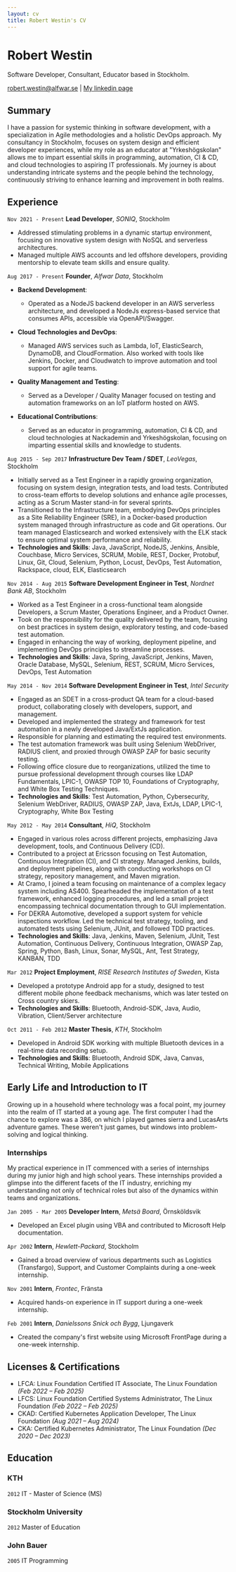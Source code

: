 ```yaml
---
layout: cv
title: Robert Westin's CV
---
```

# Robert Westin
Software Developer, Consultant, Educator based in Stockholm.

<div id="webaddress">
<a href="mailto:robert.westin@alfwar.se">robert.westin@alfwar.se</a>
| <a href="https://www.linkedin.com/in/robert-westin">My linkedin page</a>
</div>


## Summary

I have a passion for systemic thinking in software development, with a specialization in Agile methodologies and a holistic DevOps approach. My consultancy in Stockholm, focuses on system design and efficient developer experiences, while my role as an educator at "Yrkeshögskolan" allows me to impart essential skills in programming, automation, CI & CD, and cloud technologies to aspiring IT professionals. My journey is about understanding intricate systems and the people behind the technology, continuously striving to enhance learning and improvement in both realms.

## Experience

`Nov 2021 - Present`
__Lead Developer__, *SONIQ*, Stockholm
- Addressed stimulating problems in a dynamic startup environment, focusing on innovative system design with NoSQL and serverless architectures.
- Managed multiple AWS accounts and led offshore developers, providing mentorship to elevate team skills and ensure quality.


 `Aug 2017 - Present`
__Founder__, *Alfwar Data*, Stockholm
- **Backend Development**:
    - Operated as a NodeJS backend developer in an AWS serverless architecture, and developed a NodeJs express-based service that consumes APIs, accessible via OpenAPI/Swagger.

- **Cloud Technologies and DevOps**:
    - Managed AWS services such as Lambda, IoT, ElasticSearch, DynamoDB, and CloudFormation. Also worked with tools like Jenkins, Docker, and Cloudwatch to improve automation and tool support for agile teams.

- **Quality Management and Testing**:
    - Served as a Developer / Quality Manager focused on testing and automation frameworks on an IoT platform hosted on AWS.

- **Educational Contributions**:
    - Served as an educator in programming, automation, CI & CD, and cloud technologies at Nackademin and Yrkeshögskolan, focusing on imparting essential skills and knowledge to students.


`Aug 2015 - Sep 2017`
__Infrastructure Dev Team / SDET__, *LeoVegas*, Stockholm

- Initially served as a Test Engineer in a rapidly growing organization, focusing on system design, integration tests, and load tests. Contributed to cross-team efforts to develop solutions and enhance agile processes, acting as a Scrum Master stand-in for several sprints.
- Transitioned to the Infrastructure team, embodying DevOps principles as a Site Reliability Engineer (SRE), in a Docker-based production system managed through infrastructure as code and Git operations. Our team managed Elasticsearch and worked extensively with the ELK stack to ensure optimal system performance and reliability.
- **Technologies and Skills**: Java, JavaScript, NodeJS, Jenkins, Ansible, Couchbase, Micro Services, SCRUM, Mobile, REST, Docker, Protobuf, Linux, Git, Cloud, Selenium, Python, Locust, DevOps, Test Automation, Rackspace, cloud, ELK, Elasticsearch


`Nov 2014 - Aug 2015`
__Software Development Engineer in Test__, *Nordnet Bank AB*, Stockholm

- Worked as a Test Engineer in a cross-functional team alongside Developers, a Scrum Master, Operations Engineer, and a Product Owner.
- Took on the responsibility for the quality delivered by the team, focusing on best practices in system design, exploratory testing, and code-based test automation.
- Engaged in enhancing the way of working, deployment pipeline, and implementing DevOps principles to streamline processes.
- **Technologies and Skills**: Java, Spring, JavaScript, Jenkins, Maven, Oracle Database, MySQL, Selenium, REST, SCRUM, Micro Services, DevOps, Test Automation

`May 2014 - Nov 2014`
__Software Development Engineer in Test__, *Intel Security*

- Engaged as an SDET in a cross-product QA team for a cloud-based product, collaborating closely with developers, support, and management.
- Developed and implemented the strategy and framework for test automation in a newly developed Java/ExtJs application.
- Responsible for planning and estimating the required test environments.
- The test automation framework was built using Selenium WebDriver, RADIUS client, and proxied through OWASP ZAP for basic security testing.
- Following office closure due to reorganizations, utilized the time to pursue professional development through courses like LDAP Fundamentals, LPIC-1, OWASP TOP 10, Foundations of Cryptography, and White Box Testing Techniques.
- **Technologies and Skills**: Test Automation, Python, Cybersecurity, Selenium WebDriver, RADIUS, OWASP ZAP, Java, ExtJs, LDAP, LPIC-1, Cryptography, White Box Testing

`May 2012 - May 2014`
__Consultant__, *HiQ*, Stockholm

- Engaged in various roles across different projects, emphasizing Java development, tools, and Continuous Delivery (CD).
- Contributed to a project at Ericsson focusing on Test Automation, Continuous Integration (CI), and CI strategy. Managed Jenkins, builds, and deployment pipelines, along with conducting workshops on CI strategy, repository management, and Maven migration.
- At Cramo, I joined a team focusing on maintenance of a complex legacy system including AS400. Spearheaded the implementation of a test framework, enhanced logging procedures, and led a small project encompassing technical documentation through to GUI implementation.
- For DEKRA Automotive, developed a support system for vehicle inspections workflow. Led the technical test strategy, tooling, and automated tests using Selenium, JUnit, and followed TDD practices.
- **Technologies and Skills**: Java, Jenkins, Maven, Selenium, JUnit, Test Automation, Continuous Delivery, Continuous Integration, OWASP Zap, Spring, Python, Bash, Linux, Sonar, MySQL, Ant, Test Strategy, KANBAN, TDD

`Mar 2012`
__Project Employment__, *RISE Research Institutes of Sweden*, Kista

- Developed a prototype Android app for a study, designed to test different mobile phone feedback mechanisms, which was later tested on Cross country skiers.
- **Technologies and Skills**: Bluetooth, Android-SDK, Java, Audio, Vibration, Client/Server architecture

`Oct 2011 - Feb 2012`
__Master Thesis__, *KTH*, Stockholm

- Developed in Android SDK working with multiple Bluetooth devices in a real-time data recording setup.
- **Technologies and Skills**: Bluetooth, Android SDK, Java, Canvas, Technical Writing, Mobile Applications

## Early Life and Introduction to IT

Growing up in a household where technology was a focal point, my journey into the realm of IT started at a young age. The first computer I had the chance to explore was a 386, on which I played games sierra and LucasArts adventure games. These weren't just games, but windows into problem-solving and logical thinking.

### Internships

My practical experience in IT commenced with a series of internships during my junior high and high school years. These internships provided a glimpse into the different facets of the IT industry, enriching my understanding not only of technical roles but also of the dynamics within teams and organizations.


`Jan 2005 - Mar 2005`
__Developer Intern__, *Metsä Board*, Örnsköldsvik
- Developed an Excel plugin using VBA and contributed to Microsoft Help documentation.

`Apr 2002`
__Intern__, *Hewlett-Packard*, Stockholm
- Gained a broad overview of various departments such as Logistics (Transfargo), Support, and Customer Complaints during a one-week internship.

`Nov 2001`
__Intern__, *Frontec*, Fränsta
- Acquired hands-on experience in IT support during a one-week internship.

`Feb 2001`
__Intern__, *Danielssons Snick och Bygg*, Ljungaverk
- Created the company's first website using Microsoft FrontPage during a one-week internship.


## Licenses & Certifications

- LFCA: Linux Foundation Certified IT Associate, The Linux Foundation _(Feb 2022 – Feb 2025)_
- LFCS: Linux Foundation Certified Systems Administrator, The Linux Foundation _(Feb 2022 – Feb 2025)_
- CKAD: Certified Kubernetes Application Developer, The Linux Foundation _(Aug 2021 – Aug 2024)_
- CKA: Certified Kubernetes Administrator, The Linux Foundation _(Dec 2020 – Dec 2023)_


## Education

### KTH 
`2012`
IT - Master of Science (MS)

### Stockholm University
`2012`
Master of Education

### John Bauer
`2005`
IT Programming

<!-- ### Footer
Last updated: Oct 2023 -->


